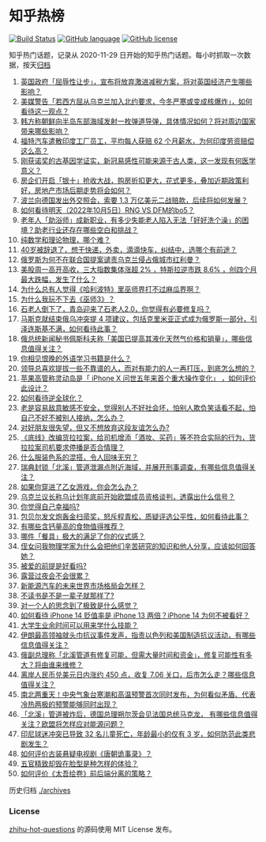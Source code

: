# 知乎热榜
[![Build Status](https://github.com/ToWeLong/zhihu-hot-questions/workflows/CI/badge.svg)](https://github.com/ToWeLong/zhihu-hot-questions/actions)
[![GitHub language](https://img.shields.io/badge/language-golang-orange.svg)](https://golang.org/)
[![GitHub license](https://img.shields.io/github/license/ToWeLong/zhihu-hot-questions)](https://github.com/ToWeLong/zhihu-hot-questions/blob/main/LICENSE)

知乎热门话题，记录从 2020-11-29 日开始的知乎热门话题。每小时抓取一次数据，按天[归档](./archives)

<!-- BEGIN -->

1. [英国政府「屈辱性让步」，宣布将放弃激进减税方案，将对英国经济产生哪些影响？](https://www.zhihu.com/question/557530408)
1. [美媒警告「若西方屈从乌克兰加入北约要求，今冬严寒或变成核爆炸」，如何看待这一观点？](https://www.zhihu.com/question/557553987)
1. [韩方称朝鲜向半岛东部海域发射一枚弹道导弹，具体情况如何？将对周边国家带来哪些影响？](https://www.zhihu.com/question/557590843)
1. [福特汽车遣散印度工厂员工，平均每人获赔 62 个月薪水，为何印度劳资赔偿这么高？](https://www.zhihu.com/question/557325941)
1. [刚获诺奖的古基因学证实，新冠易感性可能来源于古人类，这一发现有何医学意义？](https://www.zhihu.com/question/557594844)
1. [房企们开启「银十」抢收大战，购房折扣更大，花式更多，叠加近期政策利好，房地产市场后期走势将会如何？](https://www.zhihu.com/question/557382831)
1. [波兰向德国发出外交照会，索要 1.3 万亿美元二战赔款，后续将如何发展？](https://www.zhihu.com/question/557591292)
1. [如何看待明天（2022年10月5日）RNG VS DFM的bo5？](https://www.zhihu.com/question/557591521)
1. [老年人「助浴师」成新职业，有多少失能老人陷入无法「好好洗个澡」的困境？助老行业还存在哪些空白和挑战？](https://www.zhihu.com/question/557349794)
1. [纯数学和理论物理，哪个难？](https://www.zhihu.com/question/426007098)
1. [40岁被辞退了，想干快递，外卖，滴滴快车，纠结中，选哪个有前途？](https://www.zhihu.com/question/540554571)
1. [俄罗斯为何不在联合国提案谴责乌克兰侵占俄城市红利曼？](https://www.zhihu.com/question/557504302)
1. [美股周一高开高收，三大指数集体涨超 2% ，特斯拉逆市跌 8.6% ，创四个月最大跌幅，发生了什么？](https://www.zhihu.com/question/557591879)
1. [为什么总有人觉得《哈利波特》里巫师界打不过麻瓜界啊？](https://www.zhihu.com/question/509448802)
1. [为什么我玩不下去《巫师3》？](https://www.zhihu.com/question/307773976)
1. [石老人倒下了，青岛迎来了石老人2.0，你觉得有必要修复吗？](https://www.zhihu.com/question/557455824)
1. [马斯克就结束俄乌冲突提 4 项建议，包括克里米亚正式成为俄罗斯一部分，引泽连斯基不满，如何看待此事？](https://www.zhihu.com/question/557605160)
1. [俄总统新闻秘书佩斯科夫称「美国已提高其液化天然气价格和销量」，哪些信息值得关注？](https://www.zhihu.com/question/557590867)
1. [你相见恨晚的外语学习书籍是什么？](https://www.zhihu.com/question/489138849)
1. [领导总喜欢提拔一些不靠谱的人，而对有能力的人一再打压，到底怎么想的？](https://www.zhihu.com/question/423874662)
1. [苹果高管称灵动岛是「 iPhone X 问世五年来首个重大操作变化」 ，如何评价此设计？](https://www.zhihu.com/question/557535519)
1. [如何看待逆全球化？](https://www.zhihu.com/question/387274891)
1. [老是容易敌意敏感不安全，觉得别人不好社会坏，怕别人欺负笑话看不起，怕自己不好不被别人接纳，怎么办？](https://www.zhihu.com/question/540314526)
1. [对好朋友很失望，但又不想放弃这段友谊怎么办?](https://www.zhihu.com/question/557548338)
1. [《底线》改编货拉拉案，给司机增添「酒妆、买药」等不符合实际的行为，货拉拉案司机要求停播是否合情理？](https://www.zhihu.com/question/556937582)
1. [什么服装色系的混搭，令人回味无穷？](https://www.zhihu.com/question/553630163)
1. [瑞典封锁「北溪」管道泄漏点附近海域，并展开刑事调查，有哪些信息值得关注？](https://www.zhihu.com/question/557592993)
1. [如果你穿进了乙女游戏，你会怎么办？](https://www.zhihu.com/question/511876153)
1. [乌克兰议长称乌计划年底前开始欧盟成员资格谈判，透露出什么信号？](https://www.zhihu.com/question/557589122)
1. [你觉得自己幸福吗?](https://www.zhihu.com/question/557511721)
1. [包贝尔发文炮轰金扫帚奖，怒斥程青松，质疑评选公平性，如何看待此事？](https://www.zhihu.com/question/557586614)
1. [有哪些含钙量高的食物值得推荐？](https://www.zhihu.com/question/552722669)
1. [哪件「餐具」极大的满足了你的仪式感？](https://www.zhihu.com/question/555930300)
1. [侄女问我物理学家为什么会把他们辛苦研究的知识和他人分享，应该如何回答她？](https://www.zhihu.com/question/511350451)
1. [被爱的前提是好看吗?](https://www.zhihu.com/question/557602670)
1. [露营过夜会不会很累？](https://www.zhihu.com/question/530067556)
1. [新能源汽车的未来世界市场格局会怎样？](https://www.zhihu.com/question/557564785)
1. [不读书是不是一辈子就那样了?](https://www.zhihu.com/question/557601118)
1. [对一个人的思念到了极致是什么感觉？](https://www.zhihu.com/question/556546045)
1. [如何看待 iPhone 14 贬值率是 iPhone 13 两倍？iPhone 14 为何不被看好？](https://www.zhihu.com/question/557462211)
1. [大学生业余时间可以用来学什么技能？](https://www.zhihu.com/question/41709696)
1. [伊朗最高领袖就头巾抗议事件发声，指责以色列和美国制造抗议活动，有哪些信息值得关注？](https://www.zhihu.com/question/557594577)
1. [俄副总理称「北溪管道有修复可能，但需大量时间和资金」，修复可能性有多大？将由谁来维修？](https://www.zhihu.com/question/557547501)
1. [离岸人民币兑美元日内涨约 450 点，收复 7.06 关口，后市怎么走？哪些信息值得关注？](https://www.zhihu.com/question/557616692)
1. [南北两重天！中央气象台寒潮和高温预警首次同时发布，为何看似矛盾、代表冷热两极的预警能够同时出现？](https://www.zhihu.com/question/557450685)
1. [「北溪」管道被炸后，德国总理朔尔茨会见法国总统马克龙， 有哪些信息值得关注？欧盟将怎样应对能源问题？](https://www.zhihu.com/question/557593606)
1. [印尼球迷冲突已导致 32 名儿童死亡，年龄最小的仅有  3 岁，如何防范此类悲剧发生？](https://www.zhihu.com/question/557534203)
1. [如何评价古装悬疑电视剧《唐朝诡事录》？](https://www.zhihu.com/question/555936214)
1. [五官精致却毁在脸型是种怎样的体验？](https://www.zhihu.com/question/267863543)
1. [如何评价《太吾绘卷》前后端分离的策略？](https://www.zhihu.com/question/557393136)

<!-- END -->

历史归档 [./archives](./archives)


### License
[zhihu-hot-questions](https://github.com/towelong/zhihu-hot-questions) 的源码使用 MIT License 发布。